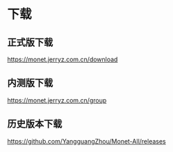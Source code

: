 # 下载

## 正式版下载

https://monet.jerryz.com.cn/download

## 内测版下载

https://monet.jerryz.com.cn/group

## 历史版本下载

https://github.com/YangguangZhou/Monet-All/releases
